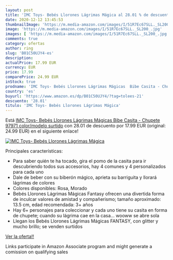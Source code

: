 ```yaml
---
layout: post
title: 'IMC Toys- Bebés Llorones Lágrimas Mágica al 28.01 % de descuento'
date: 2020-12-12 13:45:53
thumbnailImage: 'https://m.media-amazon.com/images/I/51R7Ec67SLL._SL200_.jpg'
image: 'https://m.media-amazon.com/images/I/51R7Ec67SLL._SL200_.jpg'
images: [ 'https://m.media-amazon.com/images/I/51R7Ec67SLL._SL200_.jpg' ]
comments: true
category: ofertas
author: ring
slug: 'B01C50UJY4-es'
description:
actualPrice: 17.99 EUR
currency: EUR
price: 17.99
comparePrice: 24.99 EUR
inStock: true
prodname: 'IMC Toys- Bebés Llorones Lágrimas Mágicas  Bibe Casita - Chupete  97971    color/modelo surtido'
country: 'es'
buyurl: 'https://www.amazon.es/dp/B01C50UJY4/?tag=tolees-21'
descuento: '28.01'
titulo: 'IMC Toys- Bebés Llorones Lágrimas Mágica'
---
```


Está [IMC Toys- Bebés Llorones Lágrimas Mágicas  Bibe Casita - Chupete  97971    color/modelo surtido](https://www.amazon.es/dp/B01C50UJY4/?tag=tolees-21) con 28.01 de descuento por 17.99 EUR (original: 24.99 EUR) en el siguiente enlace!

[![IMC Toys- Bebés Llorones Lágrimas Mágica](https://m.media-amazon.com/images/I/51R7Ec67SLL._SL200_.jpg)](https://www.amazon.es/dp/B01C50UJY4/?tag=tolees-21)

Principales características:

- Para saber quién te ha tocado, gira el pomo de la casita para ir descubriendo todos sus accesorios, hay 4 comunes y 4 personalizados para cada uno
- Dale de beber con su biberón mágico, aprieta su barriguita y llorará lágrimas de colores
- Colores disponibles: Rosa, Morado
- Bebés Llorones Lágrimas Mágicas Fantasy ofrecen una divertida forma de inculcar valores de amistad y compañerismo; tamaño aproximado: 13.5 cm, edad recomendada: 3+ años
- Hay 6+ personajes para coleccionar y cada uno tiene su casita en forma de chupete; cuando su lágrima cae en la casa… wooww se abre sola
- Llegan los Bebés Llorones Lágrimas Mágicas FANTASY, con glitter y mucho brillo; se venden surtidos

[Ver la oferta!!](https://www.amazon.es/dp/B01C50UJY4/?tag=tolees-21)

Links participate in Amazon Associate program and might generate a comission on qualifying sales


